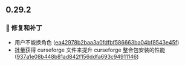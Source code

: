 ## 0.29.2
### 🐛 修复和补丁

- 用户不能换角色 ([ea42978b2baa3a0fdfbf586663ba04bf8543e45f](https://github.com/Voxelum/x-minecraft-launcher/commit/ea42978b2baa3a0fdfbf586663ba04bf8543e45f))
- 批量获得 curseforge 文件来提升 curseforge 整合包安装的性能 ([937a1e08b448b81ad842f156ddfa693c94911146](https://github.com/Voxelum/x-minecraft-launcher/commit/937a1e08b448b81ad842f156ddfa693c94911146))